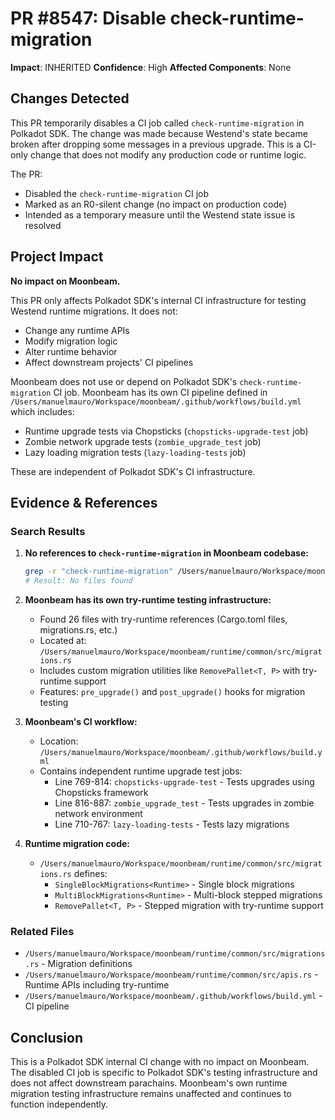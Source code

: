 # PR #8547: Disable check-runtime-migration

**Impact**: INHERITED
**Confidence**: High
**Affected Components**: None

## Changes Detected

This PR temporarily disables a CI job called `check-runtime-migration` in Polkadot SDK. The change was made because Westend's state became broken after dropping some messages in a previous upgrade. This is a CI-only change that does not modify any production code or runtime logic.

The PR:
- Disabled the `check-runtime-migration` CI job
- Marked as an R0-silent change (no impact on production code)
- Intended as a temporary measure until the Westend state issue is resolved

## Project Impact

**No impact on Moonbeam.**

This PR only affects Polkadot SDK's internal CI infrastructure for testing Westend runtime migrations. It does not:
- Change any runtime APIs
- Modify migration logic
- Alter runtime behavior
- Affect downstream projects' CI pipelines

Moonbeam does not use or depend on Polkadot SDK's `check-runtime-migration` CI job. Moonbeam has its own CI pipeline defined in `/Users/manuelmauro/Workspace/moonbeam/.github/workflows/build.yml` which includes:
- Runtime upgrade tests via Chopsticks (`chopsticks-upgrade-test` job)
- Zombie network upgrade tests (`zombie_upgrade_test` job)
- Lazy loading migration tests (`lazy-loading-tests` job)

These are independent of Polkadot SDK's CI infrastructure.

## Evidence & References

### Search Results

1. **No references to `check-runtime-migration` in Moonbeam codebase:**
   ```bash
   grep -r "check-runtime-migration" /Users/manuelmauro/Workspace/moonbeam
   # Result: No files found
   ```

2. **Moonbeam has its own try-runtime testing infrastructure:**
   - Found 26 files with try-runtime references (Cargo.toml files, migrations.rs, etc.)
   - Located at: `/Users/manuelmauro/Workspace/moonbeam/runtime/common/src/migrations.rs`
   - Includes custom migration utilities like `RemovePallet<T, P>` with try-runtime support
   - Features: `pre_upgrade()` and `post_upgrade()` hooks for migration testing

3. **Moonbeam's CI workflow:**
   - Location: `/Users/manuelmauro/Workspace/moonbeam/.github/workflows/build.yml`
   - Contains independent runtime upgrade test jobs:
     - Line 769-814: `chopsticks-upgrade-test` - Tests upgrades using Chopsticks framework
     - Line 816-887: `zombie_upgrade_test` - Tests upgrades in zombie network environment
     - Line 710-767: `lazy-loading-tests` - Tests lazy migrations

4. **Runtime migration code:**
   - `/Users/manuelmauro/Workspace/moonbeam/runtime/common/src/migrations.rs` defines:
     - `SingleBlockMigrations<Runtime>` - Single block migrations
     - `MultiBlockMigrations<Runtime>` - Multi-block stepped migrations
     - `RemovePallet<T, P>` - Stepped migration with try-runtime support

### Related Files

- `/Users/manuelmauro/Workspace/moonbeam/runtime/common/src/migrations.rs` - Migration definitions
- `/Users/manuelmauro/Workspace/moonbeam/runtime/common/src/apis.rs` - Runtime APIs including try-runtime
- `/Users/manuelmauro/Workspace/moonbeam/.github/workflows/build.yml` - CI pipeline

## Conclusion

This is a Polkadot SDK internal CI change with no impact on Moonbeam. The disabled CI job is specific to Polkadot SDK's testing infrastructure and does not affect downstream parachains. Moonbeam's own runtime migration testing infrastructure remains unaffected and continues to function independently.
